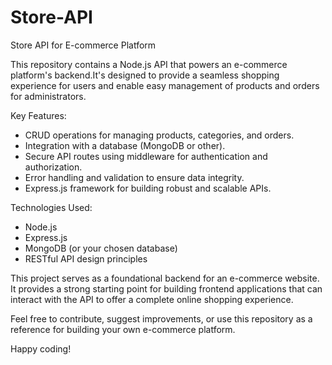 # Store-API
Store API for E-commerce Platform

This repository contains a Node.js API that powers an e-commerce platform's backend.It's designed to provide a seamless shopping experience for users and enable easy management of products and orders for administrators.

Key Features:
- CRUD operations for managing products, categories, and orders.
- Integration with a database (MongoDB or other).
- Secure API routes using middleware for authentication and authorization.
- Error handling and validation to ensure data integrity.
- Express.js framework for building robust and scalable APIs.

Technologies Used:
- Node.js
- Express.js
- MongoDB (or your chosen database)
- RESTful API design principles

This project serves as a foundational backend for an e-commerce website. It provides a strong starting point for building frontend applications that can interact with the API to offer a complete online shopping experience.

Feel free to contribute, suggest improvements, or use this repository as a reference for building your own e-commerce platform.

Happy coding!
